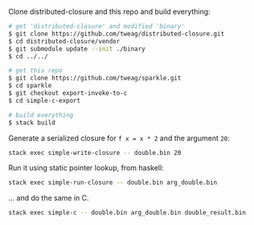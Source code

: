 Clone distributed-closure and this repo and build everything:

``` bash
# get 'distributed-closure' and modified 'binary'
$ git clone https://github.com/tweag/distributed-closure.git
$ cd distributed-closure/vendor
$ git submodule update --init ./binary
$ cd ../../

# get this repo
$ git clone https://github.com/tweag/sparkle.git
$ cd sparkle
$ git checkout export-invoke-to-c
$ cd simple-c-export

# build everything
$ stack build
```

Generate a serialized closure for `f x = x * 2` and the argument `20`:

``` bash
stack exec simple-write-closure -- double.bin 20
```

Run it using static pointer lookup, from haskell:

``` bash
stack exec simple-run-closure -- double.bin arg_double.bin
```

... and do the same in C.

``` bash
stack exec simple-c -- double.bin arg_double.bin double_result.bin
```
